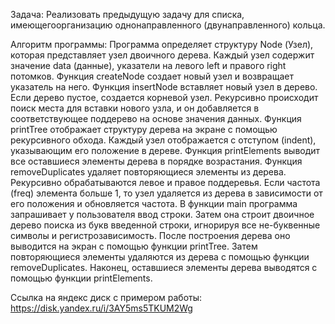 Задача: Реализовать предыдущую задачу для списка, имеющегоорганизацию однонаправленного (двунаправленного) кольца.

Алгоритм программы: Программа определяет структуру Node (Узел), которая представляет узел двоичного дерева. Каждый узел содержит значение data (данные), указатели на левого left и правого right потомков.
Функция createNode создает новый узел и возвращает указатель на него.
Функция insertNode вставляет новый узел в дерево. Если дерево пустое, создается корневой узел. Рекурсивно происходит поиск места для вставки нового узла, и он добавляется в соответствующее поддерево на основе значения данных.
Функция printTree отображает структуру дерева на экране с помощью рекурсивного обхода. Каждый узел отображается с отступом (indent), указывающим его положение в дереве.
Функция printElements выводит все оставшиеся элементы дерева в порядке возрастания.
Функция removeDuplicates удаляет повторяющиеся элементы из дерева. Рекурсивно обрабатываются левое и правое поддеревья. Если частота (freq) элемента больше 1, то узел удаляется из дерева в зависимости от его положения и обновляется частота.
В функции main программа запрашивает у пользователя ввод строки. Затем она строит двоичное дерево поиска из букв введенной строки, игнорируя все не-буквенные символы и регистрозависимость. После построения дерева оно выводится на экран с помощью функции printTree. Затем повторяющиеся элементы удаляются из дерева с помощью функции removeDuplicates. Наконец, оставшиеся элементы дерева выводятся с помощью функции printElements.

Ссылка на яндекс диск с примером работы: https://disk.yandex.ru/i/3AY5ms5TKUM2Wg
